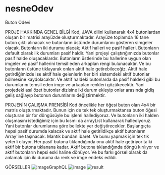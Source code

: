 # nesneOdev
 Buton Odevi

PROJE HAKKINDA GENEL BİLGİ
Kod, JAVA dilini kullanarak 4x4 butonlardan oluşan bir matrisi arayüzde oluşturmaktadır. Arayüze toplamda 16 tane buton çıktı alınacak ve butonların üstünde durumlarını gösteren simgeler olacak. Butonların iki durumu olacak; Aktif halleri ve pasif halleri. Butonların default olarak ilk durumları pasif haldir. Yani projeyi çalıştırığımızda butonlar pasif halde oluşacaklardır. Butonların üstlerinde bu hallerine uygun olan imgeler ve pasif hallerini temsil eden arkaplan rengi bulunacaktır. Ve bu butonların üstüne tıklayarak onları aktif hale getirebileceğiz. Aktif hale getirdiğimizde ise aktif hale gelenlerin her biri sistemdeki aktif butonlar bölmesine kaydolacaktır. Ve aktif haldeki butonlarda da pasif haldeki gibi bu durumlarını temsil eden imge ve arkaplan renkleri gözükecektir. Yani projedeki asıl özet butonlar dizisine iki durum ekleyip onlar arasında gidiş geliş sağlayıp butonun durumlarını değiştirmektir.

PROJENİN ÇALIŞMA PRENSİBİ
Kod öncelikle her öğesi buton olan 4x4 bir matris oluşturmaktadır. Bunun için de tek tek oluşturmaktansa buton öğesi oluşturan bir for döngüsüyle bu işlemi hallediyoruz. Ve butonların iki halden oluşmasını istediğimiz için bu kısmı da arrayList kullanarak hallediyoruz. Yani butonlar durumlarına göre bellekte yer değiştirecekler. Başlangıçta hepsi pasif durumda kalacak ve aktif hale getirildikçe aktif butonların Array'ine taşınacak. Mantık bundan ibaret. Ve bunu yapmak için tek tık yeterli oluyor. Her pasif butona tıklandığında onu aktif hale getiriyor ta ki aktif bir butona tıklanana kadar. Aktif butona tıklandığında döngü kırılıyor ve aktif butonların hepsi eski haline dönüyor. Ve bu farkı görsel olarak da anlamak için iki duruma da renk ve imge endeks edildi.

GÖRSELLER
![imageGraphQL](https://github.com/efecandonmez/nesneOdev/assets/126791265/cde33882-f236-4b47-8d2b-dc679edf9f05)
![image](https://github.com/efecandonmez/nesneOdev/assets/126791265/4fa7bb78-2ab2-4e89-b86c-ce74c1a33442)
![result](https://github.com/efecandonmez/nesneOdev/assets/126791265/7452b8bd-b2b0-4615-b933-ab75bac249e6)






